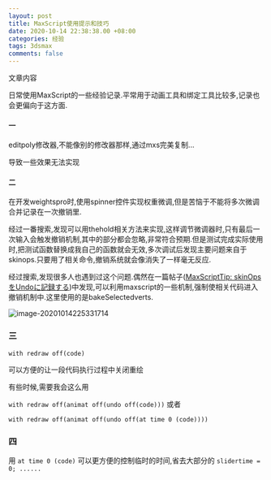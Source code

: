 ```yaml
---
layout: post
title: MaxScript使用提示和技巧
date: 2020-10-14 22:38:38.00 +08:00
categories: 经验
tags: 3dsmax
comments: false
---
```


文章内容

日常使用MaxScript的一些经验记录.平常用于动画工具和绑定工具比较多,记录也会更偏向于这方面.

#### 一

editpoly修改器,不能像别的修改器那样,通过mxs完美复制...

导致一些效果无法实现

#### 二

在开发weightspro时,使用spinner控件实现权重微调,但是苦恼于不能将多次微调合并记录在一次撤销里.

经过一番搜索,发现可以用thehold相关方法来实现,这样调节微调器时,只有最后一次输入会触发撤销机制,其中的部分都会忽略,非常符合预期.但是测试完成实际使用时,把测试函数替换成我自己的函数就会无效,多次调试后发现主要问题来自于skinops.只要用了相关命令,撤销系统就会像消失了一样毫无反应.

经过搜索,发现很多人也遇到过这个问题.偶然在一篇帖子([MaxScriptTip: skinOpsをUndoに記録する](http://trtoolsjp.blogspot.com/2016/02/maxscript-skinopsundo.html))中发现,可以利用maxscript的一些机制,强制使相关代码进入撤销机制中.这里使用的是bakeSelectedverts.

![image-20201014225331714]({{site.img}}image-20201014225331714.png)

### 三

`with redraw off(code)`

可以方便的让一段代码执行过程中关闭重绘

有些时候,需要我会这么用

`with redraw off(animat off(undo off(code)))` 或者

`with redraw off(animat off(undo off(at time 0 (code))))` 

### 四

用 `at time 0 (code)` 可以更方便的控制临时的时间,省去大部分的 `slidertime = 0; ......`

